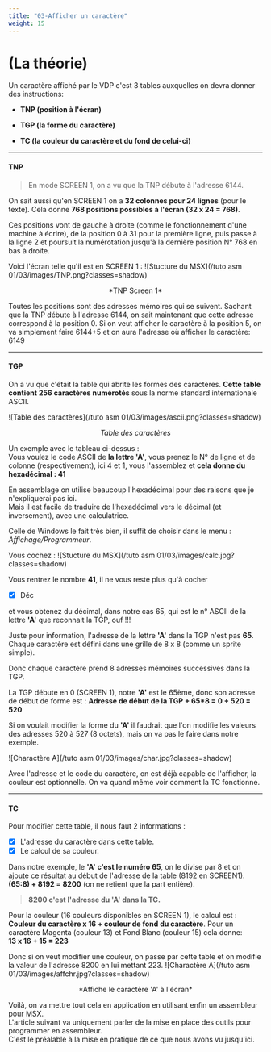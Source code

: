 ```yaml
---
title: "03-Afficher un caractère"
weight: 15
---
```


# (La théorie)

Un caractère affiché par le VDP c'est 3 tables auxquelles on devra donner des instructions:

- **TNP (position à l'écran)**

- **TGP (la forme du caractère)**

- **TC (la couleur du caractère et du fond de celui-ci)**

---

#### TNP

>En mode SCREEN 1, on a vu que la TNP débute à l'adresse 6144.

On sait aussi qu'en SCREEN 1 on a **32 colonnes pour 24 lignes** (pour le texte).
Cela donne **768 positions possibles à l'écran (32 x 24 = 768)**.

Ces positions vont de gauche à droite (comme le fonctionnement d'une machine à écrire), de la position 0 à 31 pour la première ligne, puis passe à la ligne 2 et poursuit la numérotation jusqu'à la dernière position N° 768 en bas à droite.

Voici l'écran telle qu'il est en SCREEN 1 : 
![Stucture du MSX](/tuto asm 01/03/images/TNP.png?classes=shadow)
<center> *TNP Screen 1* </center>


Toutes les positions sont des adresses mémoires qui se suivent.
Sachant que la TNP  débute à l'adresse 6144, on sait maintenant que cette adresse correspond à la position 0.
Si on veut afficher le caractère à la position 5, on va simplement faire 6144+5 et on aura l'adresse où afficher le caractère: 6149

---

#### TGP
On a vu que c'était la table qui abrite les formes des caractères.
**Cette table contient 256 caractères numérotés** sous la norme standard internationale ASCII.

![Table des caractères](/tuto asm 01/03/images/ascii.png?classes=shadow)  <center> *Table des caractères* </center>


Un exemple avec le tableau ci-dessus :  
Vous voulez le code ASCII de **la lettre 'A'**, vous prenez le N° de ligne et de colonne (respectivement), ici 4 et 1, vous l'assemblez et **cela donne du hexadécimal : 41**

En assemblage on utilise beaucoup l'hexadécimal pour des raisons que je n'expliquerai pas ici.  
Mais il est facile de traduire de l'hexadécimal vers le décimal (et inversement), avec une calculatrice.

Celle de Windows le fait très bien, il suffit de choisir dans le menu : *Affichage/Programmeur*.

Vous cochez :
![Stucture du MSX](/tuto asm 01/03/images/calc.jpg?classes=shadow)

Vous rentrez le nombre **41**, il ne vous reste plus qu'à cocher

- [x] Déc

et vous obtenez du décimal, dans notre cas 65, qui est le n° ASCII de la lettre **'A'** que reconnait la TGP, ouf !!!

Juste pour information, l'adresse de la lettre **'A'** dans la TGP n'est pas **65**.
Chaque caractère est défini dans une grille de 8 x 8 (comme un sprite simple).

Donc chaque caractère prend 8 adresses mémoires successives dans la TGP.

La TGP débute en  0 (SCREEN 1), notre **'A'** est le 65ème, donc son adresse de début de forme est :
**Adresse de début de la TGP + 65\*8 = 0 + 520 = 520**

Si on voulait modifier la forme du **'A'** il faudrait que l'on modifie les valeurs des adresses 520 à 527 (8 octets), mais on va pas le faire dans notre exemple. 

![Charactère A](/tuto asm 01/03/images/char.jpg?classes=shadow)

Avec l'adresse et le code du caractère, on est déjà capable de l'afficher, la couleur est optionnelle.
On va quand même voir comment la TC fonctionne.

---

#### TC
Pour modifier cette table, il nous faut 2 informations :

- [x] L'adresse du caractère dans cette table.
- [x] Le calcul de sa couleur.

Dans notre exemple, le **'A' c'est le numéro 65**, on le divise par 8 et on ajoute ce résultat au début de l'adresse de la table (8192 en SCREEN1).
**(65:8) + 8192 = 8200** (on ne retient que la part entière).

> **8200 c'est l'adresse du 'A' dans la TC.**


Pour la couleur (16 couleurs disponibles en SCREEN 1), le calcul est :  
**Couleur du caractère x 16 + couleur de fond du caractère**.
Pour un caractère Magenta (couleur 13) et Fond Blanc (couleur 15) cela donne:  
    **13 x 16 + 15 = 223**

Donc si on veut modifier une couleur, on passe par cette table et on modifie la valeur de l'adresse 8200 en lui mettant 223.
![Charactère A](/tuto asm 01/03/images/affchr.jpg?classes=shadow)
<center>*Affiche le caractère 'A' à l'écran*</center>

Voilà, on va mettre tout cela en application en utilisant enfin un assembleur pour MSX.  
L'article suivant va uniquement parler de la mise en place des outils pour programmer en assembleur.  
C'est le préalable à la mise en pratique de ce que nous avons vu jusqu'ici.


